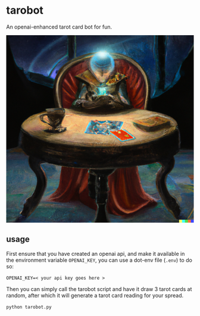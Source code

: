 # tarobot
An openai-enhanced tarot card bot for fun.

![dall-e oil painting of a fortune-telling robot reading a tarot card spread while sitting at a round table with a glowing crystal ball in a dark room](docs/tarobot%20portrait.png)

## usage
First ensure that you have created an openai api, and make it available in the environment variable
`OPENAI_KEY`, you can use a dot-env file (`.env`) to do so:
```env
OPENAI_KEY=< your api key goes here >
```

Then you can simply call the tarobot script and have it draw 3 tarot cards at random, after which
it will generate a tarot card reading for your spread.
```sh
python tarobot.py
```
